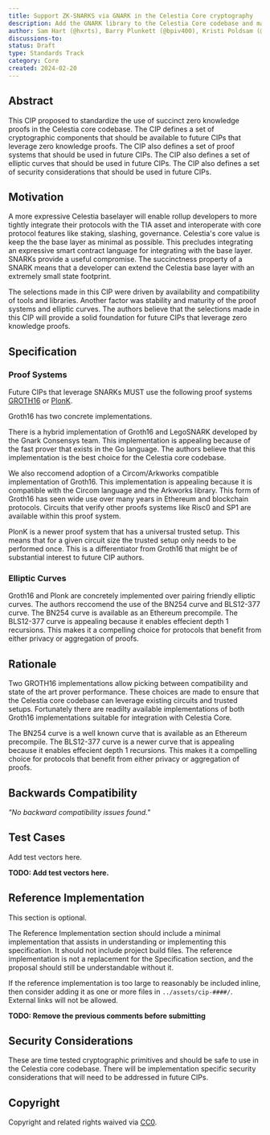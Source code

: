 ```yaml
---
title: Support ZK-SNARKS via GNARK in the Celestia Core cryptography
description: Add the GNARK library to the Celestia Core codebase and make it available as an implementation tool for future CIPs.
author: Sam Hart (@hxrts), Barry Plunkett (@bpiv400), Kristi Poldsam (@poldsam), Zaki Manian (@zmanian)
discussions-to:
status: Draft
type: Standards Track
category: Core
created: 2024-02-20
---
```


## Abstract

This CIP proposed to standardize the use of succinct zero knowledge proofs in the Celestia core codebase. The CIP defines a set of cryptographic components that should be available to future CIPs that leverage zero knowledge proofs. The CIP also defines a set of proof systems that should be used in future CIPs. The CIP also defines a set of elliptic curves that should be used in future CIPs. The CIP also defines a set of security considerations that should be used in future CIPs.

## Motivation

A more expressive Celestia baselayer will enable rollup developers to more tightly integrate their protocols with the TIA asset and interoperate with core protocol features like staking, slashing, governance. Celestia's core value is keep the the base layer as minimal as possible. This precludes integrating an expressive smart contract language for integrating with the base layer. SNARKs provide a useful compromise. The succinctness property of a SNARK means that a developer can extend the Celestia base layer with an extremely small state footprint.

The selections made in this CIP were driven by availability and compatibility of tools and libraries. Another factor was stability and maturity of the proof systems and elliptic curves. The authors believe that the selections made in this CIP will provide a solid foundation for future CIPs that leverage zero knowledge proofs.

## Specification

### Proof Systems

Future CIPs that leverage SNARKs MUST use the following proof systems [GROTH16](https://eprint.iacr.org/2016/260) or [PlonK](https://eprint.iacr.org/2019/953).

Groth16 has two concrete implementations.

There is a hybrid implementation of Groth16 and LegoSNARK developed by the Gnark Consensys team. This implementation is appealing because of the fast prover that exists in the Go language. The authors believe that this implementation is the best choice for the Celestia core codebase.

We also reccomend adoption of a Circom/Arkworks compatible implementation of Groth16. This implementation is appealing because it is compatible with the Circom language and the Arkworks library. This form of Groth16 has seen wide use over many years in Ethereum and blockchain protocols. Circuits that verify other proofs systems like Risc0 and SP1 are available within this proof system.

PlonK is a newer proof system that has a universal trusted setup. This means that for a given circuit size the trusted setup only needs to be performed once. This is a differentiator from Groth16 that might be of substantial interest to future CIP authors.

### Elliptic Curves

Groth16 and Plonk are concretely implemented over pairing friendly elliptic curves. The authors reccomend the use of the BN254 curve and BLS12-377 curve. The BN254 curve is available as an Ethereum precompile. The BLS12-377 curve is appealing because it enables effecient depth 1 recursions. This makes it a compelling choice for protocols that benefit from either privacy or aggregation of proofs.

## Rationale

Two GROTH16 implementations allow picking between compatibility and state of the art prover performance. These choices are made to ensure that the Celestia core codebase can leverage existing circuits and trusted setups. Fortunately there are readilty available implementations of both Groth16 implementations suitable for integration with Celestia Core.

The BN254 curve is a well known curve that is available as an Ethereum precompile. The BLS12-377 curve is a newer curve that is appealing because it enables effecient depth 1 recursions. This makes it a compelling choice for protocols that benefit from either privacy or aggregation of proofs.

## Backwards Compatibility

_"No backward compatibility issues found."_

## Test Cases

Add test vectors here.

**TODO: Add test vectors here.**

## Reference Implementation

This section is optional.

The Reference Implementation section should include a minimal implementation that assists in understanding or implementing this specification. It should not include project build files. The reference implementation is not a replacement for the Specification section, and the proposal should still be understandable without it.

If the reference implementation is too large to reasonably be included inline, then consider adding it as one or more files in `../assets/cip-####/`. External links will not be allowed.

**TODO: Remove the previous comments before submitting**

## Security Considerations

These are time tested cryptographic primitives and should be safe to use in the Celestia core codebase. There will be implementation specific security considerations that will need to be addressed in future CIPs.

## Copyright

Copyright and related rights waived via [CC0](../LICENSE).

